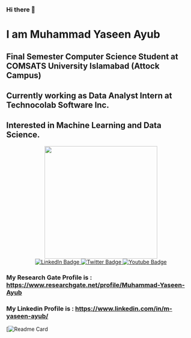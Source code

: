 ### Hi there 👋
# I am Muhammad Yaseen Ayub
## Final Semester Computer Science Student at COMSATS University Islamabad (Attock Campus)
## Currently working as Data Analyst Intern at Technocolab Software Inc.
## Interested in Machine Learning and Data Science.

<div id="header" align="center">
  <img src="https://media.giphy.com/media/M9gbBd9nbDrOTu1Mqx/giphy.gif" width="300"/>
  <div id="badges">
  <a href="https://www.linkedin.com/in/m-yaseen-ayub/">
    <img src="https://img.shields.io/badge/LinkedIn-blue?style=for-the-badge&logo=linkedin&logoColor=white" alt="LinkedIn Badge"/>
  </a>
      <a href="https://twitter.com/M_Yaseen_Ayub">
    <img src="https://img.shields.io/badge/Twitter-blue?style=for-the-badge&logo=twitter&logoColor=white" alt="Twitter Badge"/>
  </a>
        
  <a href="https://www.youtube.com/channel/UCphwXkFSsKozlG-Y0uYBvTg">
    <img src="https://img.shields.io/badge/YouTube-red?style=for-the-badge&logo=youtube&logoColor=white" alt="Youtube Badge"/>
  </a>

</div>
</div>


### My Research Gate Profile is : https://www.researchgate.net/profile/Muhammad-Yaseen-Ayub
### My Linkedin Profile is : https://www.linkedin.com/in/m-yaseen-ayub/

[![Readme Card](https://github-readme-stats.vercel.app/api/pin/?username=MuhammadYaseenAyub&repo=Technocolabs-Softwares-Mini-Project&theme=dark)




<!--
**MuhammadYaseenAyub/MuhammadYaseenAyub** is a ✨ _special_ ✨ repository because its `README.md` (this file) appears on your GitHub profile.

Here are some ideas to get you started:

- 🔭 I’m currently working on ...
- 🌱 I’m currently learning ...
- 👯 I’m looking to collaborate on ...
- 🤔 I’m looking for help with ...
- 💬 Ask me about ...
- 📫 How to reach me: ...
- 😄 Pronouns: ...
- ⚡ Fun fact: ...
-->
